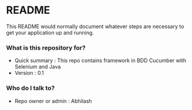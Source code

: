 # README #

This README would normally document whatever steps are necessary to get your application up and running.

### What is this repository for? ###

* Quick summary : This repo contains framework in BDD Cucumber with Selenium and Java
* Version : 0.1

### Who do I talk to? ###

* Repo owner or admin : Abhilash